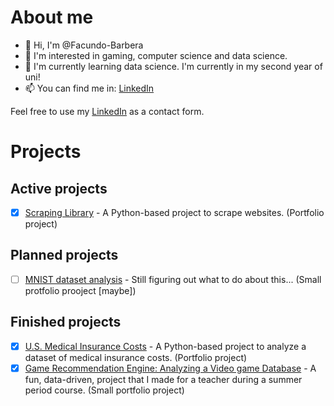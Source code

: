 # About me

- 👋 Hi, I'm @Facundo-Barbera
- 👀 I'm interested in gaming, computer science and data science.
- 🌱 I'm currently learning data science. I'm currently in my second year of uni!
- 📫 You can find me in: [LinkedIn](https://www.linkedin.com/in/facundo-bautista-barbera-86bb41187/)

Feel free to use my [LinkedIn](https://www.linkedin.com/in/facundo-bautista-barbera-86bb41187/) as a contact form.

# Projects
## Active projects
- [x] [Scraping Library](https://github.com/Facundo-Barbera/Scraping-Library) - A Python-based project to scrape websites. (Portfolio project)

## Planned projects
- [ ] [MNIST dataset analysis](https://github.com/Facundo-Barbera/MNIST-Dataset-analysis) - Still figuring out what to do about this... (Small protfolio prooject [maybe])

## Finished projects
- [x] [U.S. Medical Insurance Costs](https://github.com/Facundo-Barbera/U.S.-Medical-Insurance-Costs) - A Python-based project to analyze a dataset of medical insurance costs. (Portfolio project)
- [x] [Game Recommendation Engine: Analyzing a Video game Database](https://github.com/Facundo-Barbera/game-recommendation-engine) - A fun, data-driven, project that I made for a teacher during a summer period course. (Small portfolio project)
